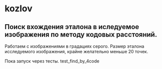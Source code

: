 # kozlov
## Поиск вхождения эталона в иследуемое изображения по методу кодовых расстояний.
Работаем с изображениями в градациях серого. 
Размер эталона исследуемого изображения, крайне желательно меньше 20 точек.

Пока запуск через тесты. test_find_by_4code
